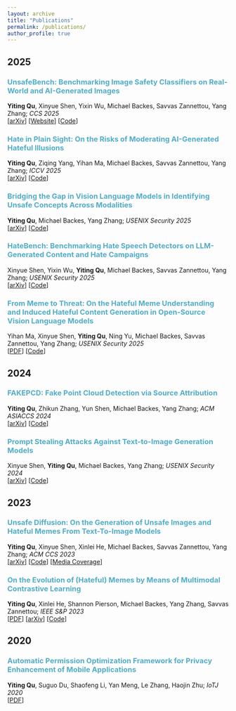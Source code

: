 ```yaml
---
layout: archive
title: "Publications"
permalink: /publications/
author_profile: true
---
```



## 2025
### <span style="color:#52ADC8">UnsafeBench: Benchmarking Image Safety Classifiers on Real-World and AI-Generated Images</span>
**Yiting Qu**, Xinyue Shen, Yixin Wu, Michael Backes, Savvas Zannettou, Yang Zhang; *CCS 2025* \
[[arXiv](https://arxiv.org/abs/2405.03486)]
[[Website](https://unsafebench.github.io/)]
[[Code](https://github.com/YitingQu/UnsafeBench)]

### <span style="color:#52ADC8">Hate in Plain Sight: On the Risks of Moderating AI-Generated Hateful Illusions</span>
**Yiting Qu**, Ziqing Yang, Yihan Ma, Michael Backes, Savvas Zannettou, Yang Zhang; *ICCV 2025* \
[[arXiv](https://www.arxiv.org/abs/2507.22617)]
[[Code](https://github.com/TrustAIRLab/HatefulIllusion)]

### <span style="color:#52ADC8">Bridging the Gap in Vision Language Models in Identifying Unsafe Concepts Across Modalities</span>
**Yiting Qu**, Michael Backes, Yang Zhang; *USENIX Security 2025* \
[[arXiv](https://arxiv.org/abs/2507.11155v1)]
[[Code](https://github.com/TrustAIRLab/SaferVLM)]

### <span style="color:#52ADC8">HateBench: Benchmarking Hate Speech Detectors on LLM-Generated Content and Hate Campaigns</span>
Xinyue Shen, Yixin Wu, **Yiting Qu**, Michael Backes, Savvas Zannettou, Yang Zhang; *USENIX Security 2025* \
[[arXiv](https://arxiv.org/abs/2501.16750)]
[[Code](https://github.com/TrustAIRLab/HateBench)]

### <span style="color:#52ADC8">From Meme to Threat: On the Hateful Meme Understanding and Induced Hateful Content Generation in Open-Source Vision Language Models</span>
Yihan Ma, Xinyue Shen, **Yiting Qu**, Ning Yu, Michael Backes, Savvas Zannettou, Yang Zhang; *USENIX Security 2025* \
[[PDF](https://www.usenix.org/system/files/conference/usenixsecurity25/sec25cycle1-prepub-1017-ma-yihan.pdf)]
[[Code](https://github.com/TrustAIRLab/Hateful_Memes_in_VLM)]

## 2024

### <span style="color:#52ADC8">FAKEPCD: Fake Point Cloud Detection via Source Attribution</span>
**Yiting Qu**, Zhikun Zhang, Yun Shen, Michael Backes, Yang Zhang; *ACM ASIACCS 2024* \
[[arXiv](https://arxiv.org/abs/2312.11213)]
[[Code](https://github.com/YitingQu/FakePCD)]

### <span style="color:#52ADC8">Prompt Stealing Attacks Against Text-to-Image Generation Models</span>
Xinyue Shen, **Yiting Qu**, Michael Backes, Yang Zhang; *USENIX Security 2024* \
[[arXiv](https://arxiv.org/abs/2212.06573)]
[[Code](https://github.com/verazuo/prompt-stealing-attack)]

## 2023

### <span style="color:#52ADC8">Unsafe Diffusion: On the Generation of Unsafe Images and Hateful Memes From Text-To-Image Models</span>
**Yiting Qu**, Xinyue Shen, Xinlei He, Michael Backes, Savvas Zannettou, Yang Zhang; *ACM CCS 2023* \
[[arXiv](https://arxiv.org/abs/2305.13873)]
[[Code](https://github.com/YitingQu/unsafe-diffusion)]
[[Media Coverage](https://montrealethics.ai/on-the-generation-of-unsafe-images-and-hateful-memes-from-text-to-image-models/)]

### <span style="color:#52ADC8">On the Evolution of (Hateful) Memes by Means of Multimodal Contrastive Learning</span>
**Yiting Qu**, Xinlei He, Shannon Pierson, Michael Backes, Yang Zhang, Savvas Zannettou; *IEEE S&P 2023* \
[[PDF](https://www.computer.org/csdl/proceedings-article/sp/2023/933600b348/1Js0DSpXQD6)]
[[arXiv](https://arxiv.org/abs/2212.06573)]
[[Code](https://github.com/YitingQu/meme-evolution)]

## 2020

### <span style="color:#52ADC8">Automatic Permission Optimization Framework for Privacy Enhancement of Mobile Applications</span>
**Yiting Qu**, Suguo Du, Shaofeng Li, Yan Meng, Le Zhang, Haojin Zhu; *IoTJ 2020* \
[[PDF](https://ieeexplore.ieee.org/abstract/document/9270036)]
